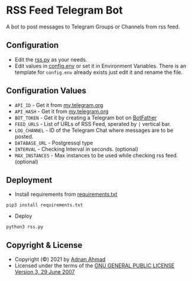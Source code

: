 # RSS Feed Telegram Bot
A bot to post messages to Telegram Groups or Channels from rss feed.

## Configuration
- Edit the [rss.py](./rss.py) as your needs.
- Edit values in [config.env](./config.env.template) or set it in Environment Variables. There is an template for `config.env` already exists just edit it and rename the file.

## Configuration Values
- `API_ID` - Get it from [my.telegram.org](https://my.telegram.org/apps)
- `API_HASH` - Get it from [my.telegram.org](https://my.telegram.org/apps)
- `BOT_TOKEN` - Get it by creating a Telegram bot on [BotFather](https://t.me/BotFather)
- `FEED_URLS` - List of URLs of RSS Feed, sperated by `|` vertical bar.
- `LOG_CHANNEL` - ID of the Telegram Chat where messages are to be posted.
- `DATABASE_URL` - Postgressql type
- `INTERVAL` - Checking Interval in seconds. (optional)
- `MAX_INSTANCES` - Max instances to be used while checking rss feed. (optional)

## Deployment
- Install requirements from [requirements.txt](./requirements.txt)
```
pip3 install requirements.txt
```
- Deploy
```
python3 rss.py
```
## Copyright & License
- Copyright (©) 2021 by [Adnan Ahmad](https://github.com/viperadnan-git)
- Licensed under the terms of the [GNU GENERAL PUBLIC LICENSE Version 3, 29 June 2007](./LICENSE)
